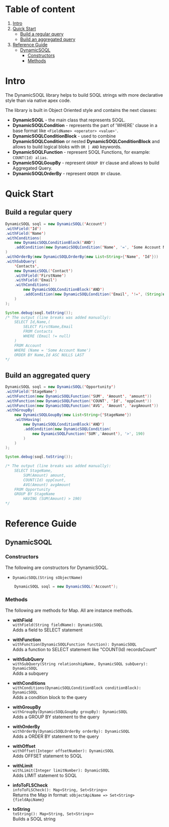 # Table of content

1. [Intro](#Intro)
2. [Quick Start](#Quick_Start)
    - [Build a regular query](#Build_a_regular_query)
    - [Build an aggregated query](#Build_an_aggregated_query)
3. [Reference Guide](#Reference_Guide)
    - [DynamicSOQL](#DynamicSOQL)
        - [Constructors](DynamicSOQL_Constructors)
        - [Methods](DynamicSOQL_Methods)

# Intro

The DynamicSOQL library helps to build SOQL strings with more declarative style than via native apex code.

The library is built in Object Oriented style and contains the next classes:

- **DynamicSOQL** - the main class that represents SOQL.
- **DynamicSOQLCondition** - represents the part of 'WHERE' clause in a base format like `<FieldName> <operator> <value>'`.
- **DynamicSOQLConditionBlock** - used to combine **DynamicSOQLCondition** or nested **DynamicSOQLConditionBlock** and allows to build logical bloks with `OR | AND` keywords.
- **DynamicSOQLFunction** - represent SOQL Functions, for example: `COUNT(Id) alias`.
- **DynamicSOQLGoupBy** - represent `GROUP BY` clause and allows to build Aggregated Query.
- **DynamicSOQLOrderBy** - represent `ORDER BY` clause.

# Quick Start

## Build a regular query

```java
DynamicSOQL soql = new DynamicSOQL('Account')
.withField('Id')
.withField('Name')
.withConditions(
    new DynamicSOQLConditionBlock('AND')
    .addCondition(new DynamicSOQLCondition('Name', '=', 'Some Account Name'))
)
.withOrderBy(new DynamicSOQLOrderBy(new List<String>{'Name', 'Id'}))
.withSubQuery(
    'Contacts',
    new DynamicSOQL('Contact')
    .withField('FirstName')
    .withField('Email')
    .withConditions(
        new DynamicSOQLConditionBlock('AND')
        .addCondition(new DynamicSOQLCondition('Email', '!=', (String)null))
    )
);

System.debug(soql.toString());
/* The output (line breaks was added manually):
    SELECT Id,Name,(
        SELECT FirstName,Email
        FROM Contacts
        WHERE (Email != null)
    )
    FROM Account
    WHERE (Name = 'Some Account Name')
    ORDER BY Name,Id ASC NULLS LAST
*/
```

## Build an aggregated query

```java
DynamicSOQL soql = new DynamicSOQL('Opportunity')
.withField('StageName')
.withFunction(new DynamicSOQLFunction('SUM', 'Amount', 'amount'))
.withFunction(new DynamicSOQLFunction('COUNT', 'Id', 'oppCount'))
.withFunction(new DynamicSOQLFunction('AVG', 'Amount', 'avgAmount'))
.withGroupBy(
    new DynamicSOQLGoupBy(new List<String>{'StageName'})
    .withHaving(
        new DynamicSOQLConditionBlock('AND')
        .addCondition(new DynamicSOQLCondition(
            new DynamicSOQLFunction('SUM','Amount'), '>', 190)
        )
    )
);

System.debug(soql.toString());

/* The output (line breaks was added manually):
    SELECT StageName,
        SUM(Amount) amount,
        COUNT(Id) oppCount,
        AVG(Amount) avgAmount
    FROM Opportunity
    GROUP BY StageName
        HAVING (SUM(Amount) > 190)
*/
```


# Reference Guide

## DynamicSOQL

### Constructors

The following are constructors for DynamicSOQL.
- `DynamicSOQL(String sObjectName)`
```java
    DynamicSOQL soql = new DynamicSOQL('Account');
```

### Methods

The following are methods for Map. All are instance methods.

- **withField** <br>
`withField(String fieldName): DynamicSOQL` <br>
Adds a field to SELECT statement

- **withFunction** <br>
`withFunction(DynamicSOQLFunction function): DynamicSOQL` <br>
Adds a function to SELECT statement like "COUNT(Id) recordsCount"

- **withSubQuery** <br>
`withSubQuery(String relationshipName, DynamicSOQL subQuery): DynamicSOQL` <br>
Adds a subquery

- **withConditions** <br>
`withConditions(DynamicSOQLConditionBlock conditionBlock): DynamicSOQL` <br>
Adds a condition block to the query

- **withGroupBy** <br>
`withGroupBy(DynamicSOQLGoupBy groupBy): DynamicSOQL` <br>
Adds a GROUP BY statement to the query

- **withOrderBy** <br>
`withOrderBy(DynamicSOQLOrderBy orderBy): DynamicSOQL` <br>
Adds a ORDER BY statement to the query

- **withOffset** <br>
`withOffset(Integer offsetNumber): DynamicSOQL` <br>
Adds OFFSET statement to SOQL

- **withLimit** <br>
`withLimit(Integer limitNumber): DynamicSOQL` <br>
Adds LIMIT statement to SOQL

- **infoToFLSCheck** <br>
`infoToFLSCheck(): Map<String, Set<String>>` <br>
Returns the Map in format: `sObjectApiName => Set<String>{fieldApiName}`

- **toString** <br>
`toString(): Map<String, Set<String>>` <br>
Builds a SOQL string